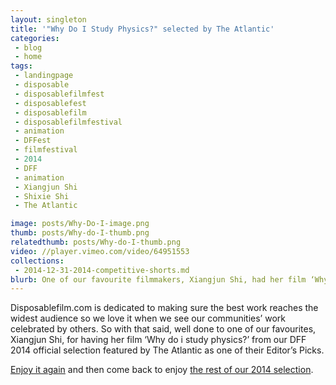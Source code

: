 ```yaml
---
layout: singleton
title: '"Why Do I Study Physics?" selected by The Atlantic'
categories:
 - blog
 - home
tags:
 - landingpage
 - disposable
 - disposablefilmfest
 - disposablefest
 - disposablefilm
 - disposablefilmfestival
 - animation
 - DFFest
 - filmfestival
 - 2014
 - DFF
 - animation
 - Xiangjun Shi
 - Shixie Shi
 - The Atlantic

image: posts/Why-Do-I-image.png
thumb: posts/Why-do-I-thumb.png
relatedthumb: posts/Why-do-I-thumb.png
video: //player.vimeo.com/video/64951553
collections:
 - 2014-12-31-2014-competitive-shorts.md
blurb: One of our favourite filmmakers, Xiangjun Shi, had her film ‘Why do i study physics?’, from our DFF 2014 official selection, featured by The Atlantic as one of their Editor’s Picks.
---
```


Disposablefilm.com is dedicated to making sure the best work reaches the widest audience so we love it when we see our communities’ work celebrated by others. So with that said, well done to one of our favourites, Xiangjun Shi, for having her film ‘Why do i study physics?’ from our DFF 2014 official selection featured by The Atlantic as one of their Editor’s Picks.

<a href="http://www.theatlantic.com/video/index/378627/why-i-study-physics/?utm_source=DFF" target="_blank">Enjoy it again</a> and then come back to enjoy <a href="http://disposablefilm.com/2014-competitive-shorts.html">the rest of our 2014 selection</a>.